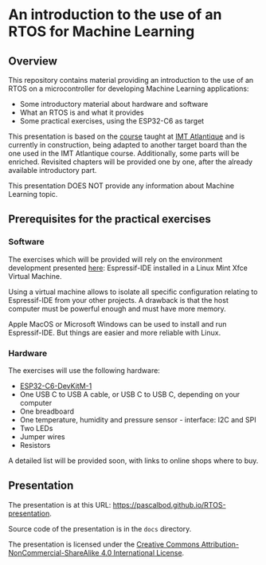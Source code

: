 # An introduction to the use of an RTOS for Machine Learning

## Overview

This repository contains material providing an introduction to the use of an RTOS on a microcontroller for developing Machine Learning applications:
* Some introductory material about hardware and software
* What an RTOS is and what it provides
* Some practical exercises, using the ESP32-C6 as target

This presentation is based on the [course](https://github.com/PascalBod/IMTAtlantique-2024) taught at [IMT Atlantique](https://www.imt-atlantique.fr/en) and is currently in construction, being adapted to another target board than the one used in the IMT Atlantique course. Additionally, some parts will be enriched. Revisited chapters will be provided one by one, after the already available introductory part.

This presentation DOES NOT provide any information about Machine Learning topic.

## Prerequisites for the practical exercises

### Software

The exercises which will be provided will rely on the environment development presented [here](https://github.com/PascalBod/lm-esp32-eclipse): Espressif-IDE installed in a Linux Mint Xfce Virtual Machine.

Using a virtual machine allows to isolate all specific configuration relating to Espressif-IDE from your other projects. A drawback is that the host computer must be powerful enough and must have more memory.

Apple MacOS or Microsoft Windows can be used to install and run Espressif-IDE. But things are easier and more reliable with Linux.

### Hardware

The exercises will use the following hardware:
* [ESP32-C6-DevKitM-1](https://docs.espressif.com/projects/espressif-esp-dev-kits/en/latest/esp32c6/esp32-c6-devkitm-1/user_guide.html)
* One USB C to USB A cable, or USB C to USB C, depending on your computer
* One breadboard
* One temperature, humidity and pressure sensor - interface: I2C and SPI
* Two LEDs
* Jumper wires
* Resistors

A detailed list will be provided soon, with links to online shops where to buy.

## Presentation

The presentation is at this URL: https://pascalbod.github.io/RTOS-presentation. 

Source code of the presentation is in the `docs` directory. 

The presentation is licensed under the  [Creative Commons Attribution-NonCommercial-ShareAlike 4.0 International License](https://creativecommons.org/licenses/by-nc-sa/4.0/).
